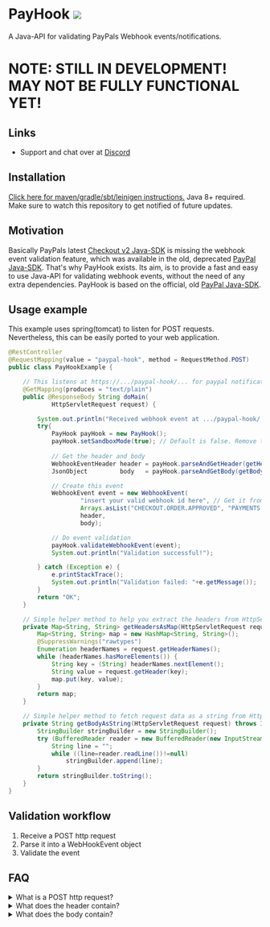 # PayHook [![](https://jitpack.io/v/Osiris-Team/PayHook.svg)](https://jitpack.io/#Osiris-Team/PayHook)
A Java-API for validating PayPals Webhook events/notifications.
# NOTE: STILL IN DEVELOPMENT! MAY NOT BE FULLY FUNCTIONAL YET!
## Links
 - Support and chat over at [Discord](https://discord.com/invite/GGNmtCC)
## Installation
[Click here for maven/gradle/sbt/leinigen instructions.](https://jitpack.io/#Osiris-Team/PayHook/LATEST)
Java 8+ required.
Make sure to watch this repository to get notified of future updates.
## Motivation
Basically PayPals latest [Checkout v2 Java-SDK](https://github.com/paypal/Checkout-Java-SDK)
is missing the webhook event validation feature, which was available in the old, deprecated
[PayPal Java-SDK](https://github.com/paypal/PayPal-Java-SDK).
That's why PayHook exists. Its aim, is to provide a fast and easy to use Java-API for validating
webhook events, without the need of any extra dependencies.
PayHook is based on the official, old [PayPal Java-SDK](https://github.com/paypal/PayPal-Java-SDK).
## Usage example
This example uses spring(tomcat) to listen for POST requests. 
Nevertheless, this can be easily ported to your web application.
```java
@RestController
@RequestMapping(value = "paypal-hook", method = RequestMethod.POST)
public class PayHookExample {

    // This listens at https://.../paypal-hook/... for paypal notification messages and returns a text as response.
    @GetMapping(produces = "text/plain")
    public @ResponseBody String doMain(
            HttpServletRequest request) {

        System.out.println("Received webhook event at .../paypal-hook/...");
        try{
            PayHook payHook = new PayHook();
            payHook.setSandboxMode(true); // Default is false. Remove this in production.
            
            // Get the header and body
            WebhookEventHeader header = payHook.parseAndGetHeader(getHeadersAsMap(request));
            JsonObject         body   = payHook.parseAndGetBody(getBodyAsString(request));

            // Create this event
            WebhookEvent event = new WebhookEvent(
                    "insert your valid webhook id here", // Get it from here: https://developer.paypal.com/developer/applications/
                    Arrays.asList("CHECKOUT.ORDER.APPROVED", "PAYMENTS.PAYMENT.CREATED"), // Insert your valid event types/names here. Full list of all event types/names here: https://developer.paypal.com/docs/api-basics/notifications/webhooks/event-names
                    header,
                    body);

            // Do event validation
            payHook.validateWebhookEvent(event); 
            System.out.println("Validation successful!");

        } catch (Exception e) {
            e.printStackTrace();
            System.out.println("Validation failed: "+e.getMessage());
        }
        return "OK";
    }

    // Simple helper method to help you extract the headers from HttpServletRequest object.
    private Map<String, String> getHeadersAsMap(HttpServletRequest request) {
        Map<String, String> map = new HashMap<String, String>();
        @SuppressWarnings("rawtypes")
        Enumeration headerNames = request.getHeaderNames();
        while (headerNames.hasMoreElements()) {
            String key = (String) headerNames.nextElement();
            String value = request.getHeader(key);
            map.put(key, value);
        }
        return map;
    }

    // Simple helper method to fetch request data as a string from HttpServletRequest object.
    private String getBodyAsString(HttpServletRequest request) throws IOException {
        StringBuilder stringBuilder = new StringBuilder();
        try (BufferedReader reader = new BufferedReader(new InputStreamReader(request.getInputStream()))){
            String line = "";
            while ((line=reader.readLine())!=null)
                stringBuilder.append(line);
        }
        return stringBuilder.toString();
    }
}
```
## Validation workflow
1. Receive a POST http request
2. Parse it into a WebHookEvent object
3. Validate the event
## FAQ
<div>
<details>
  <summary>What is a POST http request?</summary>
Every request has a header and a body.
By design, the POST request method requests that a web server accepts the data enclosed in the body of the request message, most likely for storing it.
</details>
<details>
  <summary>What does the header contain?</summary>
In our case it contains: content-length, paypal-transmission-sig,
paypal-cert-url, paypal-auth-algo, correlation-id,
paypal-transmission-id, client_pid,
accept, cal_poolstack, paypal-transmission-time, paypal-auth-version,
host, content-type and finally the user-agent.
</details>
<details>
  <summary>What does the body contain?</summary>
The body is a json string with a bunch of event specific data.
For more details see the paypal docs: <a href="https://developer.paypal.com/docs/api-basics/notifications/webhooks/notification-messages/">webhooks/notification-messages</a>
</details>
</div>
